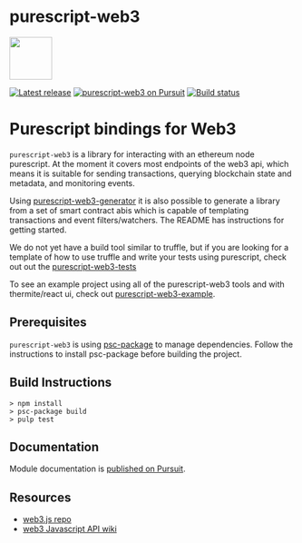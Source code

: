 # purescript-web3
<img src=https://github.com/f-o-a-m/purescript-web3/blob/master/purescript-web3-logo.png width="75">


[![Latest release](http://img.shields.io/github/release/f-o-a-m/purescript-web3.svg?branch=master)](https://github.com/f-o-a-m/purescript-web3/releases)
[![purescript-web3 on Pursuit](https://pursuit.purescript.org/packages/purescript-web3/badge)](https://pursuit.purescript.org/packages/purescript-web3)
[![Build status](https://travis-ci.org/f-o-a-m/purescript-web3.svg?branch=master)](https://travis-ci.org/f-o-a-m/purescript-web3?branch=master)

# Purescript bindings for Web3

`purescript-web3` is a library for interacting with an ethereum node purescript. At the moment it covers most endpoints of the web3 api, which means it is suitable for sending transactions, querying blockchain state and metadata, and monitoring events.

Using [purescript-web3-generator](https://github.com/f-o-a-m/purescript-web3-generator) it is also possible to generate a library from a set of smart contract abis which is capable of templating transactions and event filters/watchers. The README has instructions for getting started.

We do not yet have a build tool similar to truffle, but if you are looking for a template of how to use truffle and write your tests using purescript, check out out the [purescript-web3-tests](https://github.com/f-o-a-m/purescript-web3-tests)

To see an example project using all of the purescript-web3 tools and with thermite/react ui, check out [purescript-web3-example](https://github.com/f-o-a-m/purescript-web3-example).

## Prerequisites
`purescript-web3` is using [psc-package](https://github.com/purescript/psc-package) to manage dependencies. Follow the instructions to install psc-package before building the project.


## Build Instructions
```
> npm install
> psc-package build
> pulp test
```

## Documentation

Module documentation is [published on Pursuit](http://pursuit.purescript.org/packages/purescript-web3).

## Resources
 
 - [web3.js repo](https://github.com/ethereum/web3.js)
 - [web3 Javascript API wiki](https://github.com/ethereum/wiki/wiki/JavaScript-API)
